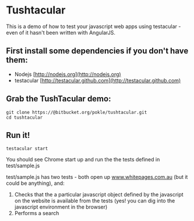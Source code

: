# Tushtacular

This is a demo of how to test your javascript web apps using testacular - even of it hasn't been written with AngularJS.


## First install some dependencies if you don't have them:
* Nodejs [http://nodejs.org](http://nodejs.org)
* testacular [http://testacular.github.com](http://testacular.github.com)

## Grab the TushTacular demo:

    git clone https://@bitbucket.org/pokle/tushtacular.git
    cd tushtacular


## Run it!

	testacular start
	
You should see Chrome start up and run the the tests defined in test/sample.js

test/sample.js has two tests - both open up www.whitepages.com.au (but it could be anything), and:

1. Checks that the a particular javascript object defined by the javascript on the website is available from the tests (yes! you can dig into the javascript environment in the browser)
2. Performs a search